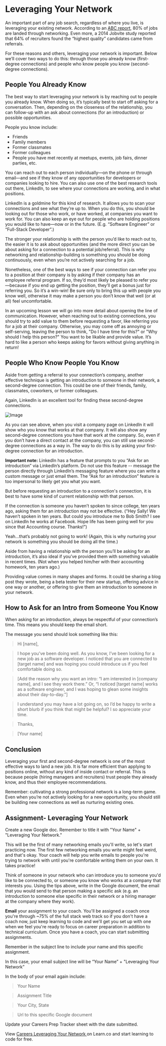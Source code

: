 # Leveraging Your Network 

An important part of any job search, regardless of where you live, is leveraging your existing network. According to an [ABC report](http://www.recruitingblogs.com/profiles/blogs/80-of-today-s-jobs-are-landed-through-networking), 80% of jobs are landed through networking. Even more, a 2014 Jobvite study reported that 64% of recruiters found the “highest quality” candidates came from referrals. 

For these reasons and others, leveraging your network is important. Below we’ll cover two ways to do this: through those you already know (first-degree connections) and people who know people you know (second-degree connections). 

## People You Already Know

The best way to start leveraging your network is by reaching out to people you already know. When doing so, it’s typically best to start off asking for a conversation. Then, depending on the closeness of the relationship, you can follow-up with an ask about connections (for an introduction) or possible opportunities.    

People you know include:
* Friends
* Family members
* Former classmates
* Former colleagues
* People you have met recently at meetups, events, job fairs, dinner parties, etc. 

You can reach out to each person individually—on the phone or through email—and see if they know of any opportunities for developers or companies looking to hire. You can also use one of the best research tools out there, LinkedIn, to see where your connections are working, and in what positions.  

LinkedIn is a goldmine for this kind of research. It allows you to scan your connections and see what they’re up to. When you do this, you should be looking out for those who work, or have worked, at companies you want to work for. You can also keep an eye out for people who are holding positions you would like to have—now or in the future. (E.g. “Software Engineer” or “Full-Stack Developer”.)

The stronger your relationship is with the person you’d like to reach out to, the easier it is to ask about opportunities (and the more direct you can be about asking for a connection to a potential job/referral). This is why networking and relationship-building is something you should be doing continuously, even when you’re not actively searching for a job.

Nonetheless, one of the best ways to see if your connection can refer you to a position at their company is by asking if their company has an employee referral program. If so, they’d most likely be pleased to refer you—because if you end up getting the position, they’ll get a bonus just for referring you. So it’s a win-win! Be sure only to bring this up with people you know well, otherwise it may make a person you don’t know that well (or at all) feel uncomfortable.

In an upcoming lesson we will go into more detail about opening the line of communication. However, when reaching out to existing connections, you should try to add value to them before requesting a favor, like referring you for a job at their company. Otherwise, you may come off as annoying or self-serving, leaving the person to think, "Do I have time for this?" or "Why should I help this person?" You want to be likable and provide value. It’s hard to like a person who keeps asking for favors without giving anything in return! 

## People Who Know People You Know

Aside from getting a referral to your connection’s company, another effective technique is getting an introduction to someone in their network, a second-degree connection. This could be one of their friends, family, classmates, coworkers, or former colleagues.

Again, LinkedIn is an excellent tool for finding these second-degree connections.

![Image](https://s3.amazonaws.com/learn-verified/CareerCurriculumLinkedInImage.png)

As you can see above, when you visit a company page on LinkedIn it will show who you know that works at that company. It will also show any second-degree connections you have that work at the company. So, even if you don’t have a direct contact at the company, you can still use second-degree connections as a way in. The way to do this is by asking your first-degree connection for an introduction.

**Important note:** LinkedIn has a feature that prompts to you “Ask for an introduction” via LinkedIn’s platform. Do not use this feature -- message the person directly through LinkedIn’s messaging feature where you can write a custom message or just email them. The “Ask for an introduction” feature is too impersonal to likely get you what you want. 

But before requesting an introduction to a connection's connection, it is best to have some kind of current relationship with that person. 

If the connection is someone you haven’t spoken to since college, ten years ago, asking them for an introduction may not be effective. (“Hey Sally! We haven’t spoken in ten years. But could you introduce me to Bob Smith? I see on LinkedIn he works at Facebook. Hope life has been going well for you since that Accounting course. Thanks!”)

Yeah...that’s probably not going to work! (Again, this is why nurturing your network is something you should be doing all the time.) 

Aside from having a relationship with the person you’ll be asking for an introduction, it’s also ideal if you’ve provided them with something valuable in recent times. (Not when you helped him/her with their accounting homework, ten years ago.) 

Providing value comes in many shapes and forms. It could be sharing a blog post they wrote, being a beta tester for their new startup, offering advice in one way or another, or offering to give them an introduction to someone in your network. 

## How to Ask for an Intro from Someone You Know

When asking for an introduction, always be respectful of your connection’s time. This means you should keep the email short. 

The message you send should look something like this: 

>Hi [name],

>I hope you’ve been doing well. As you know, I’ve been looking for a new job as a software developer. I noticed that you are connected to [target name] and was hoping you could introduce us if you feel comfortable doing so. 

>[Add the reason why you want an intro: “I am interested in [company name], and I see they work there.” Or, “I noticed [target name] works as a software engineer, and I was hoping to glean some insights about their day-to-day.”] 

>I understand you may have a lot going on, so I’d be happy to write a short blurb if you think that might be helpful? I so appreciate your time. 

>Thanks,

>[Your name]

## Conclusion 

Leveraging your first and second-degree network is one of the most effective ways to land a new job. It is far more efficient than applying to positions online, without any kind of inside contact or referral. This is because people (hiring managers and recruiters) trust people they already know, and thus their employee recommendations. 

Remember: cultivating a strong professional network is a long-term game. Even when you’re not actively looking for a new opportunity, you should still be building new connections as well as nurturing existing ones.

## Assignment- Leveraging Your Network  

Create a new Google doc. Remember to title it with "Your Name" + "Leveraging Your Network."

This will be the first of many networking emails you'll write, so let's start practicing now. The first few networking emails you write might feel weird, and that's okay. Your coach will help you write emails to people you're trying to network with until you're comfortable writing them on your own. It takes practice!

Think of someone in your network who can introduce you to someone you'd like to be connected to, or someone you know who works at a company that interests you. Using the tips above, write in the Google document, the email that you would send to that person making a specific ask (e.g. an introduction to someone else specific in their network or a hiring manager at the company where they work).

**Email** your assignment to your coach. You'll be assigned a coach once you're through ~75% of the full stack web track so if you don't have a coach now, just keep learning to code and we'll get you set up with one when we feel you're ready to focus on career preparation in addition to technical curriculum. Once you have a coach, you can start submitting assignments.

Remember in the subject line to include your name and this specific assignment.

In this case, your email subject line will be “Your Name” + "Leveraging Your Network”

In the body of your email again include:

>Your Name

>Assignment Title

>Your City, State

>Url to this specific Google document

Update your Careers Prep Tracker sheet with the date submitted.


<p data-visibility='hidden'>View <a href='https://learn.co/lessons/careers-leveraging-your-network'>Careers Leveraging Your Network </a> on Learn.co and start learning to code for free.</p>
